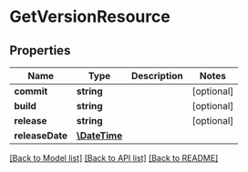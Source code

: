 # GetVersionResource

## Properties
Name | Type | Description | Notes
------------ | ------------- | ------------- | -------------
**commit** | **string** |  | [optional] 
**build** | **string** |  | [optional] 
**release** | **string** |  | [optional] 
**releaseDate** | [**\DateTime**](\DateTime.md) |  | 

[[Back to Model list]](../README.md#documentation-for-models) [[Back to API list]](../README.md#documentation-for-api-endpoints) [[Back to README]](../README.md)

